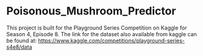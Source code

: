 # Poisonous_Mushroom_Predictor
This project is built for the Playground Series Competition on Kaggle for Season 4, Episode 8. The link for the dataset also available from kaggle can be found at:
https://www.kaggle.com/competitions/playground-series-s4e8/data
